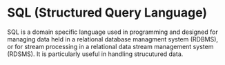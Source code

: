 # SQL (Structured Query Language)

SQL is a domain specific language used in programming and designed for managing data held in a relational database managment system (RDBMS), or for stream processing in a relational data stream management system (RDSMS). It is particularly useful in handling strucutured data. 

